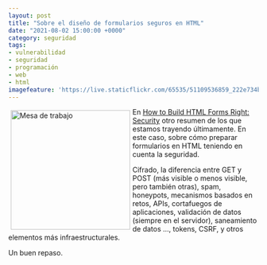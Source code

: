 ```yaml
---
layout: post
title: "Sobre el diseño de formularios seguros en HTML"
date: "2021-08-02 15:00:00 +0000"
category: seguridad
tags:
- vulnerabilidad
- seguridad
- programación
- web
- html
imagefeature: 'https://live.staticflickr.com/65535/51109536859_222e734bc0.jpg'
---
```

<a href="https://www.flickr.com/photos/fernand0/51109536859/in/dateposted/" title="Mesa de trabajo "><img src="http://live.staticflickr.com/65535/51109536859_222e734bc0.jpg" alt="Mesa de trabajo " width="240" style="float:left; margin:5px"></a>
En [How to Build HTML Forms Right: Security](https://austingil.com/how-to-build-html-forms-right-security/) otro resumen de los que estamos trayendo últimamente. En este caso, sobre cómo preparar formularios en HTML teniendo en cuenta la seguridad.

Cifrado, la diferencia entre GET y POST (más visible o menos visible, pero también otras), spam, honeypots, mecanismos basados en retos, APIs, cortafuegos de aplicaciones, validación de datos (siempre en el servidor), saneamiento de datos ..., tokens, CSRF, y otros elementos más infraestructurales.

Un buen repaso.
